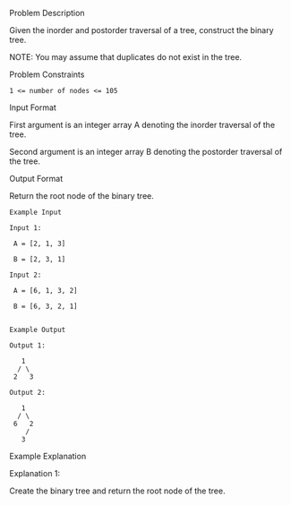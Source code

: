 Problem Description

Given the inorder and postorder traversal of a tree, construct the binary tree.

NOTE: You may assume that duplicates do not exist in the tree.



Problem Constraints
    
    1 <= number of nodes <= 105



Input Format

First argument is an integer array A denoting the inorder traversal of the tree.

Second argument is an integer array B denoting the postorder traversal of the tree.



Output Format

Return the root node of the binary tree.



    Example Input
    
    Input 1:
    
     A = [2, 1, 3]
    
     B = [2, 3, 1]
    
    Input 2:
    
     A = [6, 1, 3, 2]
    
     B = [6, 3, 2, 1]
    
    
    Example Output
    
    Output 1:
    
       1
      / \
     2   3
    
    Output 2:
    
       1  
      / \
     6   2
        /
       3
    

Example Explanation

Explanation 1:

 Create the binary tree and return the root node of the tree.